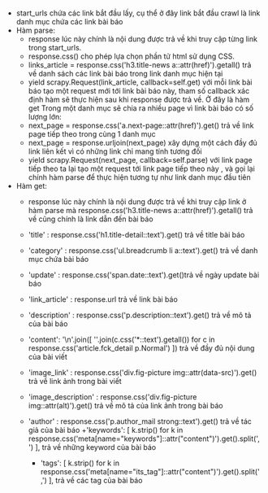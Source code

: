 # 
- start_urls chứa các link bắt đầu lấy, cụ thể ở đây link bắt đầu crawl là link danh mục chứa các link bài báo
- Hàm parse:
	+ response lúc này chính là nội dung được trả về khi truy cập từng link trong start_urls.
	+ response.css() cho phép lựa chọn phần tử html sử dụng CSS.
	+ links_article = response.css('h3.title-news a::attr(href)').getall() trả về danh sách các link bài báo trong link danh mục hiện tại 
	+ yield scrapy.Request(link_article, callback=self.get) với mỗi link bài báo  tạo một request mới tới link bài báo này, tham số callback xác định hàm sẽ thực hiện sau khi response được trả về. Ở đây là hàm get
Trong một danh mục sẽ chia ra nhiều page vì link bài báo có số lượng lớn:
	+ next_page = response.css('a.next-page::attr(href)').get() trả về link page tiếp theo trong cùng 1 danh mục 
	+ next_page = response.urljoin(next_page) xây dựng một cách đầy đủ link liên kết vì có những link chỉ mang tính tương đối
	+ yield scrapy.Request(next_page, callback=self.parse) với link page tiếp theo ta lại tạo một request tới link page tiếp theo này , và gọi lại chính hàm parse để thực hiện tương tự như link danh mục đầu tiên
- Hàm get:
	+ response lúc này chính là nội dung được trả về khi truy cập link ở hàm parse mà response.css('h3.title-news a::attr(href)').getall() trả về cũng chính là link dẫn đến bài báo 
	+ 'title' : response.css('h1.title-detail::text').get() trả về title bài báo 
	+ 'category' : response.css('ul.breadcrumb li a::text').get() trả về danh mục chứa bài báo 
	+ 'update' : response.css('span.date::text').get()trả về ngày update bài báo 
	+ 'link_article' : response.url trả về link bài báo
	+ 'description' : response.css('p.description::text').get() trả về mô tả của bài báo 

	+ 'content': '\n'.join([
                    ''.join(c.css('*::text').getall())
                    for c in response.css('article.fck_detail p.Normal')
                ])
	trả về đầy đủ nội dung của bài viết
	+ 'image_link' : response.css('div.fig-picture img::attr(data-src)').get() trả về link ảnh trong bài viết

	+ 'image_description' : response.css('div.fig-picture img::attr(alt)').get() trả về mô tả của link ảnh trong bài báo 

	+ 'author' : response.css('p.author_mail strong::text').get()
	trả về tác giả của bài báo 
	+'keywords': [
                    k.strip() for k in response.css('meta[name="keywords"]::attr("content")').get().split(',')
                ], trả về những keyword của bài báo
        + 'tags': [
                 k.strip() for k in response.css('meta[name="its_tag"]::attr("content")').get().split(',')
              ], trả về các tag của bài báo 
	
	







